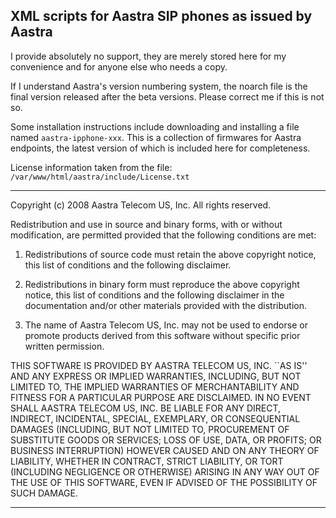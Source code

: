 XML scripts for Aastra SIP phones as issued by Aastra
--------------------------------------------------------------------------------

I provide absolutely no support, they are merely stored here for my convenience and for anyone else who needs a copy.

If I understand Aastra's version numbering system, the noarch file is the final version released after the beta versions.  Please correct me if this is not so.

Some installation instructions include downloading and installing a file named `aastra-ipphone-xxx`. This is a collection of firmwares for Aastra endpoints, the latest version of which is included here for completeness.


License information taken from the file:
`/var/www/html/aastra/include/License.txt`

--------------------------------------------------------------------------------
Copyright (c) 2008 Aastra Telecom US, Inc.
All rights reserved.

Redistribution and use in source and binary forms, with or without modification, are permitted provided that the following conditions are met:

1. Redistributions of source code must retain the above copyright notice, this list of conditions and the following disclaimer.

2. Redistributions in binary form must reproduce the above copyright notice, this list of conditions and the following disclaimer in the documentation and/or other materials provided with the distribution.

3. The name of Aastra Telecom US, Inc. may not be used to endorse or promote products derived from this software without specific prior written permission.

THIS SOFTWARE IS PROVIDED BY AASTRA TELECOM US, INC. ``AS IS'' AND ANY EXPRESS OR IMPLIED WARRANTIES, INCLUDING, BUT NOT LIMITED TO, THE IMPLIED WARRANTIES OF MERCHANTABILITY AND FITNESS FOR A PARTICULAR PURPOSE ARE DISCLAIMED.  IN NO EVENT SHALL AASTRA TELECOM US, INC. BE LIABLE FOR ANY DIRECT, INDIRECT, INCIDENTAL, SPECIAL, EXEMPLARY, OR CONSEQUENTIAL DAMAGES (INCLUDING, BUT NOT LIMITED TO, PROCUREMENT OF SUBSTITUTE GOODS OR SERVICES; LOSS OF USE, DATA, OR PROFITS; OR BUSINESS INTERRUPTION) HOWEVER CAUSED AND ON ANY THEORY OF LIABILITY, WHETHER IN CONTRACT, STRICT LIABILITY, OR TORT (INCLUDING NEGLIGENCE OR OTHERWISE) ARISING IN ANY WAY OUT OF THE USE OF THIS SOFTWARE, EVEN IF ADVISED OF THE POSSIBILITY OF SUCH DAMAGE.

--------------------------------------------------------------------------------